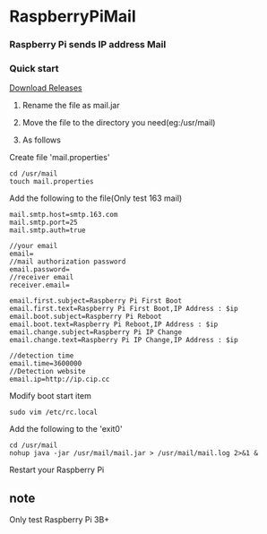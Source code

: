 # RaspberryPiMail

### Raspberry Pi sends IP address Mail

### Quick start

[Download Releases](https://github.com/min-li/RaspberryPiMail/releases)

1. Rename the file as mail.jar

2. Move the file to the directory you need(eg:/usr/mail)

3. As follows

Create file 'mail.properties'

```
cd /usr/mail
touch mail.properties
```

Add the following to the file(Only test 163 mail)

```
mail.smtp.host=smtp.163.com
mail.smtp.port=25
mail.smtp.auth=true

//your email
email=
//mail authorization password
email.password=
//receiver email
receiver.email=

email.first.subject=Raspberry Pi First Boot
email.first.text=Raspberry Pi First Boot,IP Address : $ip
email.boot.subject=Raspberry Pi Reboot
email.boot.text=Raspberry Pi Reboot,IP Address : $ip
email.change.subject=Raspberry Pi IP Change
email.change.text=Raspberry Pi IP Change,IP Address : $ip

//detection time
email.time=3600000
//Detection website
email.ip=http://ip.cip.cc
```

Modify boot start item

```
sudo vim /etc/rc.local
```

Add the following to the 'exit0'

```
cd /usr/mail
nohup java -jar /usr/mail/mail.jar > /usr/mail/mail.log 2>&1 &
```

Restart your Raspberry Pi

## note

Only test Raspberry Pi 3B+
